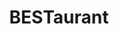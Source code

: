 ---
layout: works_entry
title: BESTaurant
categories: [work]
external_link: http://jefff.co/misc/bestaurant/
---